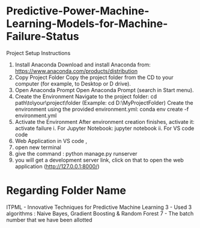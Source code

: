 # Predictive-Power-Machine-Learning-Models-for-Machine-Failure-Status
Project Setup Instructions

1. Install Anaconda
   Download and install Anaconda from:
   https://www.anaconda.com/products/distribution
2. Copy Project Folder
   Copy the project folder from the CD to your computer (for example, to Desktop or D drive).
3. Open Anaconda Prompt
   Open Anaconda Prompt (search in Start menu).
4. Create the Environment
  Navigate to the project folder:
    cd path\to\your\project\folder (Example: cd D:\MyProjectFolder)
  Create the environment using the provided environment.yml:
    conda env create -f environment.yml
5. Activate the Environment
  After environment creation finishes, activate it: activate failure i. For Jupyter Notebook: jupyter notebook ii. For VS code code
6. Web Application in VS code ,
7. open new terminal
8. give the command : python manage.py runserver
9. you will get a development server link, click on that to open the web application (http://127.0.0.1:8000/)

# Regarding Folder Name
ITPML - Innovative Techniques for Predictive Machine Learning 3 - Used 3 algorithms : Naive Bayes, Gradient Boosting & Random Forest 7 - The batch number that we have been allotted
